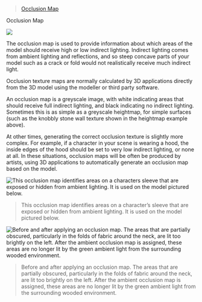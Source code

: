 > [Occlusion Map](http://docs.unity3d.com/Manual/StandardShaderMaterialParameterOcclusionMap.html)

Occlusion Map

![](http://docs.unity3d.com/uploads/Main/StandardShaderParameterOcclusion.png)

The occlusion map is used to provide information about which areas of the model should receive high or low indirect lighting. Indirect lighting comes from ambient lighting and reflections, and so steep concave parts of your model such as a crack or fold would not realistically receive much indirect light.

Occlusion texture maps are normally calculated by 3D applications directly from the 3D model using the modeller or third party software.

An occlusion map is a greyscale image, with white indicating areas that should receive full indirect lighting, and black indicating no indirect lighting. Sometimes this is as simple as a greyscale heightmap, for simple surfaces (such as the knobbly stone wall texture shown in the heightmap example above).

At other times, generating the correct occlusion texture is slightly more complex. For example, if a character in your scene is wearing a hood, the inside edges of the hood should be set to very low indirect lighting, or none at all. In these situations, occlusion maps will be often be produced by artists, using 3D applications to automatically generate an occlusion map based on the model.

![This occlusion map identifies areas on a characters sleeve that are exposed or hidden from ambient lighting. It is used on the model pictured below.](http://docs.unity3d.com/uploads/Main/StandardShaderOcclusionMapTexture.png)
> This occlusion map identifies areas on a character’s sleeve that are exposed or hidden from ambient lighting. It is used on the model pictured below.

![Before and after applying an occlusion map. The areas that are partially obscured, particularly in the folds of fabric around the neck, are lit too brightly on the left. After the ambient occlusion map is assigned, these areas are no longer lit by the green ambient light from the surrounding wooded environment.](http://docs.unity3d.com/uploads/Main/StandardShaderOcclusionMap.png)
> Before and after applying an occlusion map. The areas that are partially obscured, particularly in the folds of fabric around the neck, are lit too brightly on the left. After the ambient occlusion map is assigned, these areas are no longer lit by the green ambient light from the surrounding wooded environment.